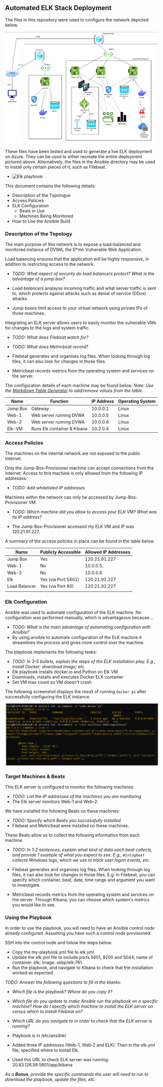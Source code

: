 ## Automated ELK Stack Deployment

The files in this repository were used to configure the network depicted below.

![Diagram of Network](Diagrams/Project-13-Diagram.png)

These files have been tested and used to generate a live ELK deployment on Azure. They can be used to either recreate the entire deployment pictured above. Alternatively, the files in the Ansible directory may be used to install only certain pieces of it, such as Filebeat.

  - ![Elk playbook](Ansible/Elk.yml)

This document contains the following details:
- Description of the Topologue
- Access Policies
- ELK Configuration
  - Beats in Use
  - Machines Being Monitored
- How to Use the Ansible Build


### Description of the Topology

The main purpose of this network is to expose a load-balanced and monitored instance of DVWA, the D*mn Vulnerable Web Application.

Load balancing ensures that the application will be highly responsive, in addition to restricting access to the network.
- _TODO: What aspect of security do load balancers protect? What is the advantage of a jump box?_

- *Load balancers* analayse incoming traffic and what server traffic is sent to, which protects against attacks such as denial of service (DDos) attacks. 
- *Jump boxes* limit access to your virtual network using private IPs of those machines.

Integrating an ELK server allows users to easily monitor the vulnerable VMs for changes to the logs and system traffic.
- _TODO: What does Filebeat watch for?_
- _TODO: What does Metricbeat record?_

- Filebeat generates and organises log files. When looking through log files, it can also look for changes in those files.
- Metricbeat records metrics from the operating system and services on the server.

The configuration details of each machine may be found below.
_Note: Use the [Markdown Table Generator](http://www.tablesgenerator.com/markdown_tables) to add/remove values from the table_.

| Name     | Function | IP Address | Operating System |
|----------|----------|------------|------------------|
| Jump Box | Gateway  | 10.0.0.1   | Linux            |
| Web-1    | Web server running DVWA         | 10.0.0.5   | Linux            |
| Web-2    | Web server running DVWA           | 10.0.0.6   | Linux            |
| Elk-VM   | Runs Elk container & Kibana          | 10.2.0.4   | Linux            |

### Access Policies

The machines on the internal network are not exposed to the public Internet. 

Only the Jump-Box-Provisioner machine can accept connections from the Internet. Access to this machine is only allowed from the following IP addresses:
- _TODO: Add whitelisted IP addresses_

Machines within the network can only be accessed by Jump-Box-Provisioner VM.
- _TODO: Which machine did you allow to access your ELK VM? What was its IP address?_

- The Jump-Box-Provisioner accessed my ELK VM and IP was 120.21.91.227. 

A summary of the access policies in place can be found in the table below.

| Name     | Publicly Accessible | Allowed IP Addresses |
|----------|---------------------|----------------------|
| Jump Box | Yes                 | 120.21.91.227
| Web-1    | No                  | 10.0.0.5,                       |
| Web-2    | No                  | 10.0.0.6                      |
| Elk      | Yes (via Port 5601)         | 120.21.91.227                     |
| Load Balancer  | Yes (via Port 80)                     | 120.21.91.227                     |
|          |                     |                      |


### Elk Configuration

Ansible was used to automate configuration of the ELK machine. No configuration was performed manually, which is advantageous because...
- _TODO: What is the main advantage of automating configuration with Ansible?_
- By using ansible to automate configuration of the ELK machine it streamlines the process and gives more control over the machine.

The playbook implements the following tasks:
- _TODO: In 3-5 bullets, explain the steps of the ELK installation play. E.g., install Docker; download image; etc._
- Elk playbook installs docker.io and Python on Elk VM
- Downloads, installs and executes Docker ELK container
- Set VM max count so VM doesn't crash

The following screenshot displays the result of running `docker ps` after successfully configuring the ELK instance.

![TODO: Update the path with the name of your screenshot of docker ps output](Diagrams/Docker-ps-output.png)

### Target Machines & Beats
This ELK server is configured to monitor the following machines:
- _TODO: List the IP addresses of the machines you are monitoring_
- The Elk server monitors Web-1 and Web-2.

We have installed the following Beats on these machines:
- _TODO: Specify which Beats you successfully installed_
- Filebeat and Metricbeat were installed on these machines. 

These Beats allow us to collect the following information from each machine:
- _TODO: In 1-2 sentences, explain what kind of data each beat collects, and provide 1 example of what you expect to see. E.g., `Winlogbeat` collects Windows logs, which we use to track user logon events, etc._

- Filebeat generates and organises log files. When looking through log files, it can also look for changes in those files. E.g. in Filebeat, you can specify which container, beat, date, time range and argument you want to investigate.
- Metricbeat records metrics from the operating system and services on the server. Through Kibana, you can choose which system's metrics you would like to see.

### Using the Playbook
In order to use the playbook, you will need to have an Ansible control node already configured. Assuming you have such a control node provisioned: 

SSH into the control node and follow the steps below:
- Copy the my-playbook.yml file to elk.yml.
- Update the elk.yml file to include ports 5601, 9200 and 5044; name of container: elk; image: sebp/elk:761.
- Run the playbook, and navigate to Kibana to check that the installation worked as expected.

_TODO: Answer the following questions to fill in the blanks:_
- _Which file is the playbook? Where do you copy it?_
- _Which file do you update to make Ansible run the playbook on a specific machine? How do I specify which machine to install the ELK server on versus which to install Filebeat on?_
- _Which URL do you navigate to in order to check that the ELK server is running?_

- Playbook is in /etc/ansible/
- Added three IP addresses (Web-1, Web-2 and ELK). Then in the elk.yml file, specified where to install Elk.
- Used this URL to check ELK server was running: 20.83.126.58:5601/app/kibana

_As a **Bonus**, provide the specific commands the user will need to run to download the playbook, update the files, etc._